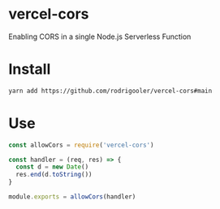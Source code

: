 # vercel-cors
Enabling CORS in a single Node.js Serverless Function


# Install

```sh
yarn add https://github.com/rodrigooler/vercel-cors#main
```

# Use

```js
const allowCors = require('vercel-cors')

const handler = (req, res) => {
  const d = new Date()
  res.end(d.toString())
}

module.exports = allowCors(handler)
```
